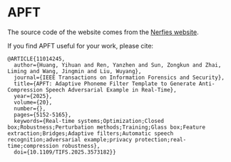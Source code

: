# APFT

The source code of the website comes from the [Nerfies website](https://nerfies.github.io).

If you find APFT useful for your work, please cite:
```
@ARTICLE{11014245,
  author={Huang, Yihuan and Ren, Yanzhen and Sun, Zongkun and Zhai, Liming and Wang, Jingmin and Liu, Wuyang},
  journal={IEEE Transactions on Information Forensics and Security}, 
  title={APFT: Adaptive Phoneme Filter Template to Generate Anti-Compression Speech Adversarial Example in Real-Time}, 
  year={2025},
  volume={20},
  number={},
  pages={5152-5165},
  keywords={Real-time systems;Optimization;Closed box;Robustness;Perturbation methods;Training;Glass box;Feature extraction;Bridges;Adaptive filters;Automatic speech recognition;adversarial example;privacy protection;real-time;compression robustness},
  doi={10.1109/TIFS.2025.3573182}}
```
